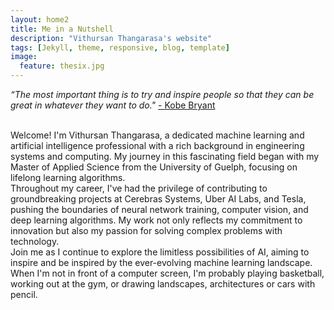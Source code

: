 ```yaml
---
layout: home2
title: Me in a Nutshell
description: "Vithursan Thangarasa's website"
tags: [Jekyll, theme, responsive, blog, template]
image:
  feature: thesix.jpg
---
```


<i>“The most important thing is to try and inspire people so that they can be great in whatever they want to do."</i>
<a href="https://en.wikipedia.org/wiki/Kobe_Bryant" target="_blank">- Kobe
Bryant</a>

<br />
Welcome! I'm Vithursan Thangarasa, a dedicated machine learning and artificial intelligence professional with a rich background in engineering systems and computing. My journey in this fascinating field began with my Master of Applied Science from the University of Guelph, focusing on lifelong learning algorithms.

<br />
Throughout my career, I've had the privilege of contributing to groundbreaking projects at Cerebras Systems, Uber AI Labs, and Tesla, pushing the boundaries of neural network training, computer vision, and deep learning algorithms. My work not only reflects my commitment to innovation but also my passion for solving complex problems with technology.

<br />
Join me as I continue to explore the limitless possibilities of AI, aiming to
inspire and be inspired by the ever-evolving machine learning landscape.

<!-- <br />
I am a Graduate Student Researcher at <a
href="https://www.uoguelph.ca/engineering/" target="_blank">University of
Guelph's</a> Machine Learning Research Group (MLRG) and the <a
href="https://vectorinstitute.ai/" target="_blank">Vector Institute for
Artificial Intelligence</a>, advised by <a href="https://www.gwtaylor.ca/"
target="_blank">Dr. Graham W. Taylor</a>. 

<br />
Previously, I worked at <a href="https://www.cerebras.net/"
target="_blank">Cerebras Systems</a>, <a
href="https://www.uber.com/us/en/uberai/" target="_blank">Uber AI Labs</a>, <a
href="https://www.tesla.com/" target="_blank">Tesla</a>, <a
href="https://digitalfactory.scotiabank.com/" target="_blank">Scotiabank's
Artificial Intelligence & Machine Learning Group</a>, <a
href="https://www.onsemi.com/PowerSolutions/home.do" target="_blank">ON
Semiconductor</a>, <a href="https://evertz.com/" target="_blank">Evertz
Microsystems</a> and <a
href="https://www.linkedin.com/company/jamdeo-flextronics-&-hisense-joint-venture/about/"
target="_blank">Jamdeo</a>.

<br />
I am a design-minded engineer focused on embedding artificial intelligence into
applications that can transform our world in ways many of us can barely imagine.
As a machine learning researcher, I am interested in developing
continual/lifelong learning algorithms that allow deep neural networks to
continually evolve over time and dynamically adapt to unseen real-world
environments, and improve as they operate. I enjoy bridging the gap between
machine learning research and engineering — combining my technical knowledge
with my strengths in engineering design. -->

<br />
When I'm not in front of a computer screen, I'm probably playing basketball,
working out at the gym, or drawing landscapes, architectures or cars with
pencil.




